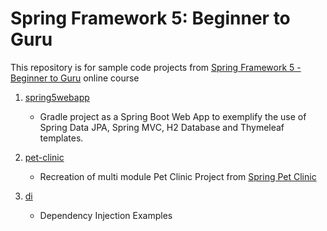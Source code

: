 # Spring Framework 5: Beginner to Guru

This repository is for sample code projects from [Spring Framework 5 - Beginner to Guru](https://www.udemy.com/course/spring-framework-5-beginner-to-guru/) online course


1.  [spring5webapp](https://github.com/tvttavares/spring-framework-guru/tree/master/spring5webapp)
    * Gradle project as a Spring Boot Web App to exemplify the use of Spring Data JPA, Spring MVC, H2 Database and Thymeleaf templates.

2.  [pet-clinic](https://github.com/tvttavares/spring-framework-guru/tree/master/pet-clinic)
    * Recreation of multi module Pet Clinic Project from [Spring Pet Clinic](https://github.com/spring-projects/spring-petclinic)

3.  [di](https://github.com/tvttavares/spring-framework-guru/tree/master/di)
    * Dependency Injection Examples
